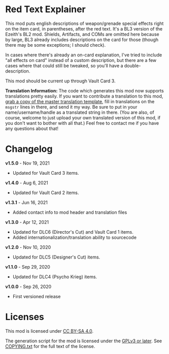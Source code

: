 Red Text Explainer
==================

This mod puts english descriptions of weapon/grenade special effects right on
the item card, in parentheses, after the red text.  It's a BL3 version of the
Ezeith's BL2 mod.  Shields, Artifacts, and COMs are omitted here because by
large, BL3 already includes descriptions on the card for those (though there
may be some exceptions; I should check).

In cases where there's already an on-card explanation, I've tried to include
"all effects on card" instead of a custom description, but there are a few
cases where that could still be tweaked, so you'll have a double-description.

This mod should be current up through Vault Card 3.

**Translation Information:** The code which generates this mod now supports
translations pretty easily.  If you want to contribute a translation to this
mod, [grab a copy of the master translation template](https://raw.githubusercontent.com/BLCM/bl3mods/master/Apocalyptech/gear_changes/red_text_explainer/locales/base.pot),
fill in translations on the `msgstr` lines in there, and send it my way.  Be
sure to put in your name/username/handle as a translated string in there.
(You are also, of course, welcome to just upload your own translated version
of this mod, if you don't want to bother with all that.)  Feel free to contact
me if you have any questions about that!

Changelog
=========

**v1.5.0** - Nov 19, 2021
 * Updated for Vault Card 3 items.

**v1.4.0** - Aug 6, 2021
 * Updated for Vault Card 2 items.

**v1.3.1** - Jun 16, 2021
 * Added contact info to mod header and translation files

**v1.3.0** - Apr 12, 2021
 * Updated for DLC6 (Director's Cut) and Vault Card 1 items.
 * Added internationalization/translation ability to sourcecode

**v1.2.0** - Nov 10, 2020
 * Updated for DLC5 (Designer's Cut) items.

**v1.1.0** - Sep 29, 2020
 * Updated for DLC4 (Psycho Krieg) items.

**v1.0.0** - Sep 26, 2020
 * First versioned release
 
Licenses
========

This mod is licensed under [CC BY-SA 4.0](https://creativecommons.org/licenses/by-sa/4.0/).

The generation script for the mod is licensed under the
[GPLv3 or later](https://www.gnu.org/licenses/quick-guide-gplv3.html).
See [COPYING.txt](../../COPYING.txt) for the full text of the license.

